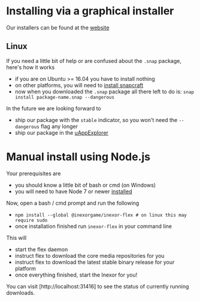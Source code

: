 # Installing via a graphical installer

Our installers can be found at the [website](https://inexor.org/download)

## Linux
If you need a little bit of help or are confused about the `.snap` package, here's how it works

- if you are on Ubuntu >= 16.04 you have to install nothing
- on other platforms, you will need to [install snapcraft](https://docs.snapcraft.io/core/install)
- now when you downloaded the `.snap` package all there left to do is: `snap install package-name.snap --dangerous`

In the future we are looking forward to
- ship our package with the `stable` indicator, so you won't need the `--dangerous` flag any longer
- ship our package in the [uAppExplorer](https://uappexplorer.com)

# Manual install using Node.js

Your prerequisites are
- you should know a little bit of bash or cmd (on Windows)
- you will need to have Node 7 or newer [installed](https://nodejs.org/en/)

Now, open a bash / cmd prompt and run the following

- `npm install --global @inexorgame/inexor-flex # on linux this may require sudo`
- once installation finished run `inexor-flex` in your command line

This will
- start the flex daemon
- instruct flex to download the core media repositories for you
- instruct flex to download the latest stable binary release for your platform
- once everything finished, start the Inexor for you!

You can visit [http://localhost:31416] to see the status of currently running downloads.


